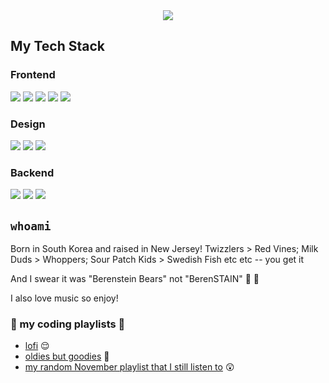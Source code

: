 <div align="center">
  <img src="https://user-images.githubusercontent.com/69250166/146096031-88881bcc-d9ea-438c-be00-5416b0ec8d16.png" />
</div>

## My Tech Stack
### Frontend
<span>
  <img src="https://img.shields.io/badge/JavaScript-323330?style=for-the-badge&logo=javascript&logoColor=F7DF1E" />
  <img src="https://img.shields.io/badge/HTML5-E34F26?style=for-the-badge&logo=html5&logoColor=white" />
  <img src="https://img.shields.io/badge/CSS3-1572B6?style=for-the-badge&logo=css3&logoColor=white" />
  <img src="https://img.shields.io/badge/React-20232A?style=for-the-badge&logo=react&logoColor=61DAFB" />
  <img src="https://img.shields.io/badge/Redux-593D88?style=for-the-badge&logo=redux&logoColor=white" />  
</span>

### Design
<span>
    <img src="https://img.shields.io/badge/Figma-F24E1E?style=for-the-badge&logo=figma&logoColor=white" />
    <img src="https://img.shields.io/badge/Bootstrap-563D7C?style=for-the-badge&logo=bootstrap&logoColor=white" />
    <img src="https://img.shields.io/badge/Material--UI-0081CB?style=for-the-badge&logo=material-ui&logoColor=white" />
</span>

### Backend
<span>
  <img src="https://img.shields.io/badge/Ruby_on_Rails-CC0000?style=for-the-badge&logo=ruby-on-rails&logoColor=white" />
  <img src="https://img.shields.io/badge/SQLite-07405E?style=for-the-badge&logo=sqlite&logoColor=white" />
  <img src="https://img.shields.io/badge/PostgreSQL-316192?style=for-the-badge&logo=postgresql&logoColor=white" />
</span>

## `whoami`
Born in South Korea and raised in New Jersey! Twizzlers > Red Vines; Milk Duds > Whoppers; Sour Patch Kids > Swedish Fish etc etc -- you get it
<p>And I swear it was "Berenstein Bears" not "BerenSTAIN" 🍯 🧸</p>

I also love music so enjoy!
### 🎵 my coding playlists 🎵
+ <a href="https://open.spotify.com/playlist/5SHSg2UDI4OYacw6rEaXZn?si=c8028efc520649a3">lofi</a> 😌 
+ <a href="https://open.spotify.com/playlist/4QHirIj56ORD7JWFVWRAay?si=3728b7c742844f1a">oldies but goodies</a> 🍬
+ <a href="https://open.spotify.com/playlist/0eOcGtOQJ3JpyHq7UoKUKz?si=a49f498868c24452">my random November playlist that I still listen to</a> 😲

